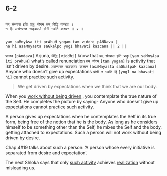 ## 6-2


```shloka-sa

यम् संन्यास इति प्राहुः योगम् तम् विद्धि पाण्डव ।
न हि असंन्यस्त सङ्कल्पो योगी भवति कश्चन ॥ २ ॥

```
```shloka-sa-hk

yam saMnyAsa iti prAhuH yogam tam viddhi pANDava |
na hi asaMnyasta saGkalpo yogI bhavati kazcana || 2 ||

```
`पान्दव` `[pAndava]` Arjuna, `विद्धि` `[viddhi]` know that `यम् संन्यास इति प्राहुः` `[yam saMnyAsa iti prAhuH]` what’s called renunciation `तम् योगम्` `[tam yogam]` is activity that isn’t driven by desire. `असंन्यस्त सङ्कल्पः कश्चन` `[asaMnyasta saGkalpaH kazcana]` Anyone who doesn’t give up expectations `योगी न भवति हि` `[yogI na bhavati hi]` cannot practice such activity.


<a name='applnote_103'></a>
> We get driven by expectations when we think that we are our body.



When you 
[work without being driven](2-40.md#karmayoga)
, you contemplate the true nature of the Self. He completes the picture by saying- Anyone who doesn’t give up expectations cannot practice such activity. 

A person gives up expectations when he contemplates the Self in its true form, being free of the notion that he is the body. As long as he considers himself to be something other than the Self, he mixes the Self and the body, getting attached to expectations. Such a person will not work without being driven by desire.

Chap.4#19 talks about such a person: ‘A person whose every initiative is separated from desire and expectation’.

The next Shloka says that only 
[such activity](2-40.md#karmayoga)
 achieves 
[realization](Back-to-Basics.md#karmayOga_a_defn)
 without misleading us.


